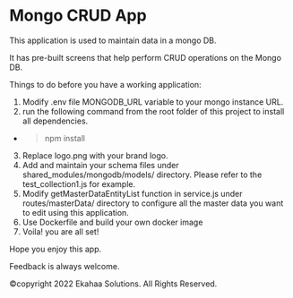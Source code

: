 # Mongo CRUD App

This application is used to maintain data in a mongo DB. 

It has pre-built screens that help perform CRUD operations on the Mongo DB.

Things to do before you have a working application:
1. Modify .env file MONGODB_URL variable to your mongo instance URL.
2. run the following command from the root folder of this project to install all dependencies.
  - > npm install
3. Replace logo.png with your brand logo.
4. Add and maintain your schema files under shared_modules/mongodb/models/ directory. Please refer to the test_collection1.js for example.
5. Modify getMasterDataEntityList function in service.js under routes/masterData/ directory to configure all the master data you want to edit using this application.
6. Use Dockerfile and build your own docker image
7. Voila! you are all set!


Hope you enjoy this app.

Feedback is always welcome.


&copy;copyright 2022 Ekahaa Solutions. All Rights Reserved.
